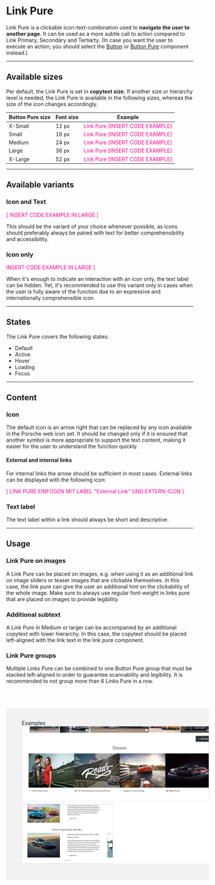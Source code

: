 # Link Pure

Link Pure is a clickable icon-text-combination used to **navigate the user to another page**. It can be used as a more subtle call to action compared to Link Primary, Secondary and Tertiarty. (In case you want the user to execute an action, you should select the [Button](#/web/action/button) or [Button Pure](#/web/action/button-pure) component instead.)

---

## Available sizes

Per default, the Link Pure is set in **copytext size**. If another size or hierarchy level is needed, the Link Pure is available in the following sizes, whereas the size of the icon changes accordingly. 

| Button Pure size | Font size | Example |
|------|------|------|
| X-Small | 12 px | <span style="color:#FF0090;">Link Pure [INSERT CODE EXAMPLE]</span> |
| Small | 16 px | <span style="color:#FF0090;">Link Pure [INSERT CODE EXAMPLE]</span> |
| Medium | 24 px | <span style="color:#FF0090;">Link Pure [INSERT CODE EXAMPLE]</span> |
| Large | 36 px | <span style="color:#FF0090;">Link Pure [INSERT CODE EXAMPLE]</span> |
| X-Large | 52 px | <span style="color:#FF0090;">Link Pure [INSERT CODE EXAMPLE]</span> |

---

## Available variants

### Icon and Text

<span style="color:#FF0090;">[ INSERT CODE EXAMPLE IN LARGE ]</span>

This should be the variant of your choice whenever possible, as icons should preferably always be paired with text for better comprehensibility and accessibility.

### Icon only

<span style="color:#FF0090;"> INSERT CODE EXAMPLE IN LARGE ]</span>

When it's enough to indicate an interaction with an icon only, the text label can be hidden. Yet, it's recommended to use this variant only in cases when the user is fully aware of the function due to an expressive and internationally comprehensible icon.


---

## States

The Link Pure covers the following states:

* Default
* Active
* Hover
* Loading
* Focus

---


## Content

### Icon
The default icon is an arrow right that can be replaced by any icon available in the Porsche web icon set. It should be changed only if it is ensured that another symbol is more appropriate to support the text content, making it easier for the user to understand the function quickly.  

#### External and internal links
For internal links the arrow should be sufficient in most cases. External links can be displayed with the following icon: 

<span style="color:#FF0090;">[ LINK PURE EINFÜGEN MIT LABEL "External Link" UND EXTERN-ICON ]
<p-icon name="link-extern" size="x-small" aria-label="Extern link"></p-icon></span>

### Text label 

The text label within a link should always be short and descriptive.

---


## Usage

### Link Pure on images

A Link Pure can be placed on images, e.g. when using it as an additional link on image sliders or teaser images that are clickable themselves. In this case, the link pure can give the user an additional hint on the clickability of the whole image. Make sure to always use regular font-weight in links pure that are placed on images to provide legibility.

### Additional subtext

A Link Pure in Medium or larger can be accompanied by an additional copytext with lower hierarchy. In this case, the copytext should be placed left-aligned with the link text in the link pure component.

### Link Pure groups

Multiple Links Pure can be combined to one Button Pure group that must be stacked left-aligned in order to guarantee scannability and legibility. It is recommended to not group more than 6 Links Pure in a row.


<div style="background:#F2F2F2; width:100%; margin-top: 64px; padding-top: 32px; padding-left: 42px; padding-bottom: 42px;">
    <p-headline variant="headline-3" tag="h3" style="margin-bottom: 24px;">Examples</p-headline>
    <img src="./assets/link-pure.png"/>
</div>


